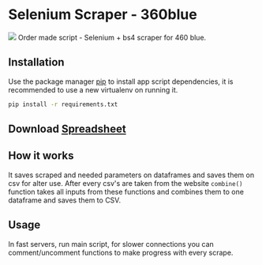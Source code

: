 # Selenium Scraper - 360blue
<a href="https://codeclimate.com/github/Firiyuu/selenium-360blue/maintainability"><img src="https://api.codeclimate.com/v1/badges/cdacc7260bb66dc379b0/maintainability" /></a>
Order made script - Selenium + bs4 scraper for 460 blue.

## Installation

Use the package manager [pip](https://pip.pypa.io/en/stable/) to install app script dependencies, it is recommended to use a new virtualenv on running it.

```bash
pip install -r requirements.txt
```

## Download [Spreadsheet](https://docs.google.com/spreadsheets/d/1xhb472B93C35tVMKwZG3nHYETT3QMWqVE5CfP9tPCW8/edit?usp=sharing)

## How it works
It saves scraped and needed parameters on dataframes and saves them on csv for alter use. After every csv's are taken from the website ```combine()``` function takes all inputs from these functions and combines them to one dataframe and saves them to CSV.

## Usage
In fast servers, run main script, for slower connections you can comment/uncomment functions to make progress with every scrape. 

